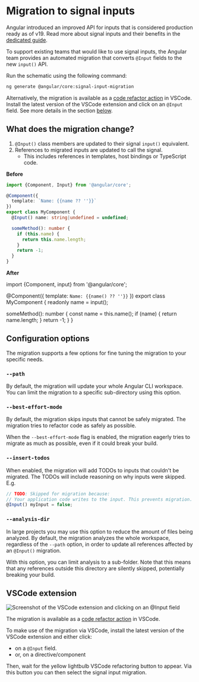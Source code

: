 # Migration to signal inputs

Angular introduced an improved API for inputs that is considered
production ready as of v19.
Read more about signal inputs and their benefits in the [dedicated guide](guide/signals/inputs).

To support existing teams that would like to use signal inputs, the Angular team
provides an automated migration that converts `@Input` fields to the new `input()` API.

Run the schematic using the following command:

```bash
ng generate @angular/core:signal-input-migration
```

Alternatively, the migration is available as a [code refactor action](https://code.visualstudio.com/docs/typescript/typescript-refactoring#_refactoring) in VSCode.
Install the latest version of the VSCode extension and click on an `@Input` field.
See more details in the section [below](#vscode-extension).

## What does the migration change?

1. `@Input()` class members are updated to their signal `input()` equivalent.
2. References to migrated inputs are updated to call the signal.
   - This includes references in templates, host bindings or TypeScript code.

**Before**

```typescript
import {Component, Input} from '@angular/core';

@Component({
  template: `Name: {{name ?? ''}}`
})
export class MyComponent {
  @Input() name: string|undefined = undefined;

  someMethod(): number {
    if (this.name) {
      return this.name.length;
    }
    return -1;
  }
}
```

**After**

<docs-code language="angular-ts" highlight="[[4],[7], [10,12]]">
import {Component, input} from '@angular/core';

@Component({
  template: `Name: {{name() ?? ''}}`
})
export class MyComponent {
  readonly name = input<string>();

  someMethod(): number {
    const name = this.name();
    if (name) {
      return name.length;
    }
    return -1;
    }
}
</docs-code>

## Configuration options

The migration supports a few options for fine tuning the migration to your specific needs.

### `--path`

By default, the migration will update your whole Angular CLI workspace.
You can limit the migration to a specific sub-directory using this option.

### `--best-effort-mode`

By default, the migration skips inputs that cannot be safely migrated.
The migration tries to refactor code as safely as possible.

When the `--best-effort-mode` flag is enabled, the migration eagerly
tries to migrate as much as possible, even if it could break your build.

### `--insert-todos`

When enabled, the migration will add TODOs to inputs that couldn't be migrated.
The TODOs will include reasoning on why inputs were skipped. E.g.

```ts
// TODO: Skipped for migration because:
// Your application code writes to the input. This prevents migration.
@Input() myInput = false;
```

### `--analysis-dir`

In large projects you may use this option to reduce the amount of files being analyzed.
By default, the migration analyzes the whole workspace, regardless of the `--path` option, in
order to update all references affected by an `@Input()` migration.

With this option, you can limit analysis to a sub-folder. Note that this means that any
references outside this directory are silently skipped, potentially breaking your build.

## VSCode extension

![Screenshot of the VSCode extension and clicking on an `@Input` field](assets/images/migrations/signal-inputs-vscode.png "Screenshot of the VSCode extension and clicking on an `@Input` field.")

The migration is available as a [code refactor action](https://code.visualstudio.com/docs/typescript/typescript-refactoring#_refactoring) in VSCode.

To make use of the migration via VSCode, install the latest version of the VSCode extension and either click:

- on a `@Input` field.
- or, on a directive/component

Then, wait for the yellow lightbulb VSCode refactoring button to appear.
Via this button you can then select the signal input migration.
